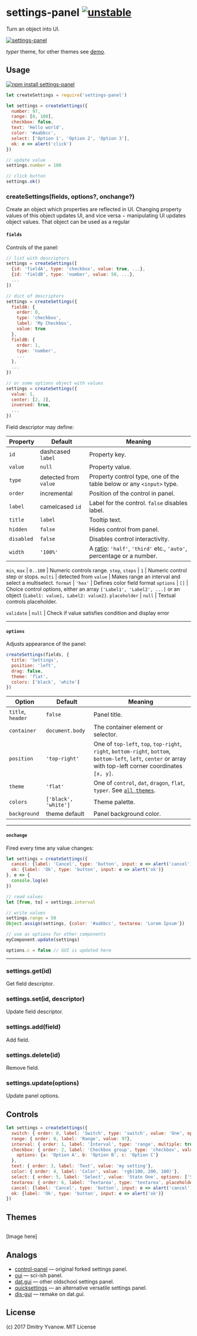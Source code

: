 # settings-panel [![unstable](https://img.shields.io/badge/stability-unstable-green.svg)](http://github.com/badges/stability-badges)

Turn an object into UI.

<!-- TODO: really simple tiny cute image here -->
[![settings-panel](https://raw.githubusercontent.com/dfcreative/settings-panel/gh-pages/images/preview.png "settings-panel")](http://dfcreative.github.io/settings-panel/)

_typer_ theme, for other themes see [demo](http://dfcreative.github.io/settings-panel/).

## Usage

[![npm install settings-panel](https://nodei.co/npm/settings-panel.png?mini=true)](https://npmjs.org/package/settings-panel/)

```js
let createSettings = require('settings-panel')

let settings = createSettings({
  number: 97,
  range: [0, 100],
  checkbox: false,
  text: 'Hello world',
  color: '#aabbcc',
  select: ['Option 1', 'Option 2', 'Option 3'],
  ok: e => alert('click')
})

// update value
settings.number = 100

// click button
settings.ok()
```

### createSettings(fields, options?, onchange?)

Create an object which properties are reflected in UI. Changing property values of this object updates UI, and vice versa − manipulating UI updates object values. That object can be used as a regular

#### `fields`

Controls of the panel:

```js
// list with descriptors
settings = createSettings([
  {id: 'fieldA', type: 'checkbox', value: true, ...},
  {id: 'fieldB', type: 'number', value: 50, ...},
  ...
])

// dict of descriptors
settings = createSettings({
  fieldA: {
    order: 0,
    type: 'checkbox',
    label: 'My Checkbox',
    value: true
  },
  fieldB: {
    order: 1,
    type: 'number',
    ...
  },
  ...
})

// or some options object with values
settings = createSettings({
  value: 1,
  center: [2, 3],
  inversed: true,
  ...
})
```

Field descriptor may define:

Property | Default | Meaning
---|---|---
`id` | dashcased `label` | Property key.
`value` | `null` | Property value.
`type` | detected from `value` | Property control type, one of the table below or any `<input>` type.
`order` | incremental | Position of the control in panel.
`label` | camelcased `id` | Label for the control. `false` disables label.
`title` | `label` | Tooltip text.
`hidden` | `false` | Hides control from panel.
`disabled` | `false` | Disables control interactivity.
`width` | `'100%'` | A [ratio](https://npmjs.org/package/parse-fraction): `'half'`, `'third'` etc., `'auto'`, percentage or a number.

`min`, `max` | `0..100` | Numeric controls range.
`step`, `steps` | `1` | Numeric control step or stops.
`multi` | detected from `value` | Makes range an interval and select a multiselect.
`format` | `'hex'` | Defines color field format
`options` | `[]` | Choice control options, either an array `['Label1', 'Label2', ...]` or an object `{Label1: value1, Label2: value2}`.
`placeholder` | `null` | Textual controls placeholder.

`validate` | `null` | Check if value satisfies condition and display error

---

#### `options`

Adjusts appearance of the panel:

```js
createSettings(fields, {
  title: 'Settings',
  position: 'left',
  drag: false,
  theme: 'flat',
  colors: ['black', 'white']
})
```

Option | Default | Meaning
---|---|---
`title`, `header` | `false` | Panel title.
`container` | `document.body` | The container element or selector.
`position` | `'top-right'` | One of `top-left`, `top`, `top-right`, `right`, `bottom-right`, `bottom`, `bottom-left`, `left`, `center` or array with top-left corner coordinates `[x, y]`.
`theme` | `'flat'` | One of `control`, `dat`, `dragon`, `flat`, `typer`. See [`all themes`](https://github.com/dfcreative/settings-panel/tree/master/theme).
`colors` | `['black', 'white']` | Theme palette.
`background` | theme default | Panel background color.

---

#### `onchange`

Fired every time any value changes:

```js
let settings = createSettings({
  cancel: {label: 'Cancel', type: 'button', input: e => alert('cancel')},
  ok: {label: 'Ok', type: 'button', input: e => alert('ok')}
}, e => {
  console.log(e)
})

// read values
let [from, to] = settings.interval

// write values
settings.range = 50
Object.assign(settings, {color: '#aabbcc', textarea: 'Lorem Ipsum'})

// use as options for other components
myComponent.update(settings)

options.c = false // GUI is updated here
```

---

### settings.get(id)

Get field descriptor.

### settings.set(id, descriptor)

Update field descriptor.

### settings.add(field)

Add field.

### settings.delete(id)

Remove field.

### settings.update(options)

Update panel options.


## Controls

```js
let settings = createSettings({
  switch: { order: 0, label: 'Switch', type: 'switch', value: 'One', options: ['One', 'Two', 'Three']},
  range: { order: 0, label: 'Range', value: 97},
  interval: { order: 1, label: 'Interval', type: 'range', multiple: true, value: [33, 77]},
  checkbox: { order: 2, label: 'Checkbox group', type: 'checkbox', value: ['b', 'c'],
    options: {a: 'Option A', b: 'Option B', c: 'Option C'}
  },
  text: { order: 3, label: 'Text', value: 'my setting'},
  color: { order: 4, label: 'Color', value: 'rgb(100, 200, 100)'},
  select: { order: 5, label: 'Select', value: 'State One', options: ['State One', 'State Two', 'State Three']},
  textarea: { order: 6, label: 'Textarea', type: 'textarea', placeholder: 'long text...'},
  cancel: {label: 'Cancel', type: 'button', input: e => alert('cancel')},
  ok: {label: 'Ok', type: 'button', input: e => alert('ok')}
})
```

## Themes

```js
```

[Image here]

<!--
`range`, `interval` |
`checkbox` |
`color` |
`select` |
`switch` |
`textarea` |
`text` |
`number` | -->
<!-- `canvas` | -->
<!-- `pad` | -->
<!-- `angle` | -->
<!-- `toggle` | -->
<!-- `gradient` | -->
<!-- `palette` | -->
<!-- `taglist` | -->
<!-- `file` | -->
<!-- `date` | -->
<!-- `time` | -->
<!-- `vec2`, `vec3`, `vec4` | -->
<!-- `volume` | -->
<!-- `log` | Logs output -->
<!-- `unit` | -->
<!-- `font` | -->
<!-- `ratio` | -->
<!-- `mic` | -->




## Analogs

* [control-panel](https://github.com/freeman-lab/control-panel) — original forked settings panel.<br/>
* [oui](https://github.com/wearekuva/oui) — sci-ish panel.<br/>
* [dat.gui](https://github.com/dataarts/dat.gui) — other oldschool settings panel.<br/>
* [quicksettings](https://github.com/bit101/quicksettings) — an alternative versatile settings panel.<br/>
* [dis-gui](https://github.com/wwwtyro/dis-gui) — remake on dat.gui.<br/>

## License

(c) 2017 Dmitry Yvanow. MIT License

